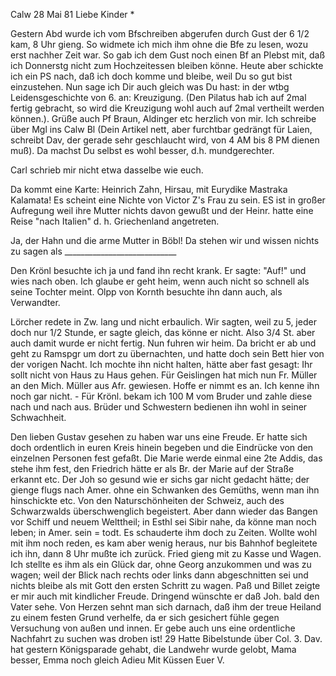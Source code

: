  Calw 28 Mai 81
Liebe Kinder <Marie>*

Gestern Abd wurde ich vom Bfschreiben abgerufen durch Gust der 6 1/2 kam, 8 Uhr gieng. So widmete ich mich ihm ohne die Bfe zu lesen, wozu erst nachher Zeit war. So gab ich dem Gust noch einen Bf an Plebst mit, daß ich Donnerstg nicht zum Hochzeitessen bleiben könne. Heute aber schickte ich ein PS nach, daß ich doch komme und bleibe, weil Du so gut bist einzustehen. Nun sage ich Dir auch gleich was Du hast: in der wtbg Leidensgeschichte von 6. an: Kreuzigung. (Den Pilatus hab ich auf 2mal fertig gebracht, so wird die Kreuzigung wohl auch auf 2mal vertheilt werden können.). 
Grüße auch Pf Braun, Aldinger etc herzlich von mir. Ich schreibe über Mgl ins Calw Bl (Dein Artikel nett, aber furchtbar gedrängt für Laien, schreibt Dav, der gerade sehr geschlaucht wird, von 4 AM bis 8 PM dienen muß). Da machst Du selbst es wohl besser, d.h. mundgerechter.

Carl schrieb mir nicht etwa dasselbe wie euch.

Da kommt eine Karte: Heinrich Zahn, Hirsau, mit Eurydike Mastraka Kalamata! Es scheint eine Nichte von Victor Z's Frau zu sein. ES ist in großer Aufregung weil ihre Mutter nichts davon gewußt und der Heinr. hatte eine Reise "nach Italien" d. h. Griechenland angetreten.

Ja, der Hahn und die arme Mutter in Böbl! Da stehen wir und wissen nichts zu sagen als ____________________________

Den Krönl besuchte ich ja und fand ihn recht krank. Er sagte: "Auf!" und wies nach oben. Ich glaube er geht heim, wenn auch nicht so schnell als seine Tochter meint. Olpp von Kornth besuchte ihn dann auch, als Verwandter.

Lörcher redete in Zw. lang und nicht erbaulich. Wir sagten, weil zu 5, jeder doch nur 1/2 Stunde, er sagte gleich, das könne er nicht. Also 3/4 St. aber auch damit wurde er nicht fertig. Nun fuhren wir heim. Da bricht er ab und geht zu Ramspgr um dort zu übernachten, und hatte doch sein Bett hier von der vorigen Nacht. Ich mochte ihn nicht halten, hätte aber fast gesagt: Ihr sollt nicht von Haus zu Haus gehen. Für Geislingen hat mich nun Fr. Müller an den Mich. Müller aus Afr. gewiesen. Hoffe er nimmt es an. Ich kenne ihn noch gar nicht. - Für Krönl. bekam ich 100 M vom Bruder und zahle diese nach und nach aus. Brüder und Schwestern bedienen ihn wohl in seiner Schwachheit.

Den lieben Gustav gesehen zu haben war uns eine Freude. Er hatte sich doch ordentlich in euren Kreis hinein begeben und die Eindrücke von den einzelnen Personen fest gefaßt. Die Marie werde einmal eine 2te Addis, das stehe ihm fest, den Friedrich hätte er als Br. der Marie auf der Straße erkannt etc. Der Joh so gesund wie er sichs gar nicht gedacht hätte; der gienge flugs nach Amer. ohne ein Schwanken des Gemüths, wenn man ihn hinschickte etc. Von den Naturschönheiten der Schweiz, auch des Schwarzwalds überschwenglich begeistert. Aber dann wieder das Bangen vor Schiff und neuem Welttheil; in Esthl sei Sibir nahe, da könne man noch leben; in Amer. sein = todt. Es schauderte ihm doch zu Zeiten. Wollte wohl mit ihm noch reden, es kam aber wenig heraus, nur bis Bahnhof begleitete ich ihn, dann 8 Uhr mußte ich zurück. Fried gieng mit zu Kasse und Wagen. Ich stellte es ihm als ein Glück dar, ohne Georg anzukommen und was zu wagen; weil der Blick nach rechts oder links dann abgeschnitten sei und nichts bleibe als mit Gott den ersten Schritt zu wagen. Paß und Billet zeigte er mir auch mit kindlicher Freude. Dringend wünschte er daß Joh. bald den Vater sehe. Von Herzen sehnt man sich darnach, daß ihm der treue Heiland zu einem festen Grund verhelfe, da er sich gesichert fühle gegen Versuchung von außen und innen. Er gebe auch uns eine ordentliche Nachfahrt zu suchen was droben ist! 29 Hatte Bibelstunde über Col. 3. Dav. hat gestern Königsparade gehabt, die Landwehr wurde gelobt, Mama besser, Emma noch gleich  Adieu Mit Küssen Euer V.
